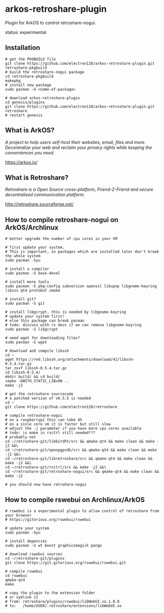 arkos-retroshare-plugin
=======================

Plugin for ArkOS to control retroshare-nogui.

status: experimental

Installation
------------
	# get the PKGBUILD file
	git clone https://github.com/electron128/arkos-retroshare-plugin.git retroshare-pkgbuild
	# build the retroshare-nogui package
	cd retroshare-pkgbuild
	makepkg
	# install new package
	sudo pacman -U <name-of-package>

	# download arkos-retroshare-plugin
	cd genesis/plugins
	git clone https://github.com/electron128/arkos-retroshare-plugin.git retroshare
	# restart genesis

What is ArkOS?
--------------
*A project to help users self-host their websites, email, files and more.
Decentralize your web and reclaim your privacy rights while keeping the conveniences you need.*

https://arkos.io/

What is Retroshare?
-------------------
*Retroshare is a Open Source cross-platform, Friend-2-Friend and secure decentralised communication platform.*

http://retroshare.sourceforge.net/

How to compile retroshare-nogui on ArkOS/Archlinux
--------------------------------------------------
	# better upgrade the number of cpu cores in your VM

	# first update your system.
	# This is important, so packages which are installed later don't break the whole system
	sudo pacman -Syu

	# install a compiler
	sudo pacman -S base-devel

	# install more tools
	sudo pacman -S pkg-config subversion openssl libupnp libgnome-keyring libxss qt4 protobuf cmake

	# install git?
	sudo pacman -S git

	# install libgcrypt, this is needed by libgnome-keyring
	# update your system first!
	# else this package can break pacman
	# todo: discuss with rs devs if we can remove libgnome-keyring
	sudo pacman -S libgcrypt

	# need wget for downloading files?
	sudo pacman -S wget

	# download and compile libssh
	cd ~
	wget https://red.libssh.org/attachments/download/41/libssh-0.5.4.tar.gz
	tar zxvf libssh-0.5.4.tar.gz
	cd libssh-0.5.4/
	mkdir build/ && cd build/
	cmake -DWITH_STATIC_LIB=ON ..
	make -j2

	# get the retroshare sourcecode
	# a patched version of v0.5.5 is needed
	cd ~
	git clone https://github.com/electron128/retroshare

	# compile retroshare-nogui
	# on a raspberrypi this can take 4h
	# on a sinle core vm it is faster but still slow
	# adjust the -j parameter if you have more cpu cores available
	# todo: is make in rsctrl still needed???
	# probably not
	cd ~/retroshare-git/libbitdht/src && qmake-qt4 && make clean && make -j2 &&\
	cd ~/retroshare-git/openpgpsdk/src && qmake-qt4 && make clean && make -j2 &&\
	cd ~/retroshare-git/libretroshare/src && qmake-qt4 && make clean && make -j2 &&\
	cd ~/retroshare-git/rsctrl/src && make -j2 &&\
	cd ~/retroshare-git/retroshare-nogui/src && qmake-qt4 && make clean && make -j2

	# you should now have retrohare-nogui

How to compile rswebui on Archlinux/ArkOS
-----------------------------------------
	# rswebui is a experimental plugin to allow control of retroshare from your browser
	# https://gitorious.org/rswebui/rswebui

	# update your system
	sudo pacman -Syu

	# install depencies
	sudo pacman -S wt boost graphicsmagick pango

	# download rswebui sources
	cd ~/retroshare-git/plugins
	git clone https://git.gitorious.org/rswebui/rswebui.git

	# compile rswebui
	cd rswebui
	qmake-qt4
	make

	# copy the plugin to the extension folder
	# or symlink it
	# from: retroshare/plugins/rswebui/libWebUI.so.1.0.0
	# to:   /home/USER/.retroshare/extensions/libWebUI.so


